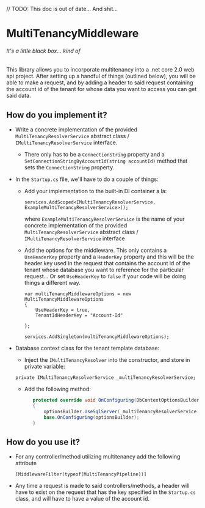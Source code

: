 ﻿// TODO: This doc is out of date... And shit...

# MultiTenancyMiddleware
###### It's a little black box... kind of

This library allows you to incorporate multitenancy into a .net core 2.0 web api project. After setting up a handful of things (outlined below), you will be able to make a request, and by adding a header to said request containing the account id of the tenant for whose data you want to access you can get said data.

## How do you implement it?
* Write a concrete implementation of the provided `MultiTenancyResolverService` abstract class / `IMultiTenancyResolverService` interface. 
   * There only has to be a `ConnectionString` property and a `SetConnectionStringByAccountId(string accountId)` method that sets the `ConnectionString` property.
* In the `Startup.cs` file, we'll have to do a couple of things:
   * Add your implementation to the built-in DI container a la: 
     
     `services.AddScoped<IMultiTenancyResolverService, ExampleMultiTenancyResolverService>();`

     where `ExampleMultiTenancyResolverService` is the name of your concrete implementation of the provided `MultiTenancyResolverService` abstract class / `IMultiTenancyResolverService` interface
   * Add the options for the middleware. This only contains a `UseHeaderKey` property and a `HeaderKey` property and this will be the header key used in the request that contains the account id of the tenant whose database you want to reference for the particular request... Or set `UseHeaderKey` to `false` if your code will be doing things a different way.
     
     ```
     var multiTenancyMiddlewareOptions = new MultiTenancyMiddlewareOptions
     {
         UseHeaderKey = true,
         TenantIdHeaderKey = "Account-Id"

     };

     services.AddSingleton(multiTenancyMiddlewareOptions);
     ```
* Database context class for the tenant template database:
   * Inject the `IMultiTenancyResolver` into the constructor, and store in private variable:
    
    `private IMultiTenancyResolverService _multiTenancyResolverService;`
   * Add the following method:
     ```C#
        protected override void OnConfiguring(DbContextOptionsBuilder optionsBuilder)
        {
            optionsBuilder.UseSqlServer(_multiTenancyResolverService.ConnectionString);
            base.OnConfiguring(optionsBuilder);
        }
     ```

## How do you use it?
* For any controller/method utilizing multitenancy add the following attribute
  
  `[MiddlewareFilter(typeof(MultiTenancyPipeline))]`

* Any time a request is made to said controllers/methods, a header will have to exist on the request that has the key specified in the `Startup.cs` class, and will have to have a value of the account id.

